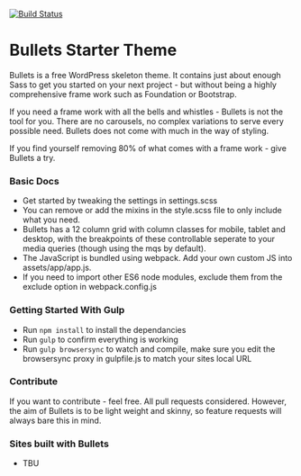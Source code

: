[![Build Status](https://travis-ci.org/BulletsFramework/bullets_starter_theme.svg?branch=master)](https://travis-ci.org/BulletsFramework/bullets_starter_theme)

Bullets Starter Theme
=======

Bullets is a free WordPress skeleton theme. It contains just about enough Sass to get you started on your next project - but without being a highly comprehensive frame work such as Foundation or Bootstrap.

If you need a frame work with all the bells and whistles - Bullets is not the tool for you. There are no carousels, no complex variations to serve every possible need. Bullets does not come with much in the way of styling.

If you find yourself removing 80% of what comes with a frame work - give Bullets a try.

### Basic Docs

- Get started by tweaking the settings in settings.scss
- You can remove or add the mixins in the style.scss file to only include what you need.
- Bullets has a 12 column grid with column classes for mobile, tablet and desktop, with the breakpoints of these controllable seperate to your media queries (though using the mqs by default).
- The JavaScript is bundled using webpack. Add your own custom JS into assets/app/app.js.
- If you need to import other ES6 node modules, exclude them from the exclude option in webpack.config.js

### Getting Started With Gulp
- Run `npm install` to install the dependancies
- Run `gulp` to confirm everything is working
- Run `gulp browsersync` to watch and compile, make sure you edit the browsersync proxy in gulpfile.js to match your sites local URL

### Contribute

If you want to contribute - feel free. All pull requests considered. However, the aim of Bullets is to be light weight and skinny, so feature requests will always bare this in mind.

### Sites built with Bullets

- TBU